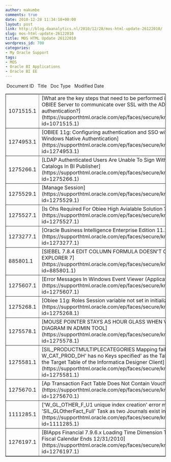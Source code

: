 ```yaml
---
author: makumbe
comments: true
date: 2010-12-28 11:34:18+00:00
layout: post
link: http://blog.daanalytics.nl/2010/12/28/mos-html-update-26122010/
slug: mos-html-update-26122010
title: MOS HTML Update 26122010
wordpress_id: 700
categories:
- My Oracle Support
tags:
- MOS
- Oracle BI Applications
- Oracle BI EE
---
```


<table cellpadding="2" cellspacing="3" align="center" border="1" width="100%" >
<tbody >
<tr >
 Document ID 
 Title 
 Doc Type 
 Modified Date 
</tr>
<tr >

<td >1071515.1
</td>

<td >[What are the key steps that need to be performed in order to enable the OBIEE Server to communicate over SSL with the ADSI Server for authentication?](https://supporthtml.oracle.com/ep/faces/secure/km/DocumentDisplay.jspx?id=1071515.1)
</td>

<td >HOWTO
</td>

<td >20-DEC-10
</td>
</tr>
<tr >

<td >1274953.1
</td>

<td >[OBIEE 11g: Configuring authentication and SSO with Active Directory and Windows Native Authentication](https://supporthtml.oracle.com/ep/faces/secure/km/DocumentDisplay.jspx?id=1274953.1)
</td>

<td >BULLETIN
</td>

<td >20-DEC-10
</td>
</tr>
<tr >

<td >1275266.1
</td>

<td >[LDAP Authenticated Users Are Unable To Sign With OBIEE 11g Or View Catalogs In BI Publisher](https://supporthtml.oracle.com/ep/faces/secure/km/DocumentDisplay.jspx?id=1275266.1)
</td>

<td >PROBLEM
</td>

<td >20-DEC-10
</td>
</tr>
<tr >

<td >1275529.1
</td>

<td >[Manage Session](https://supporthtml.oracle.com/ep/faces/secure/km/DocumentDisplay.jspx?id=1275529.1)
</td>

<td >HOWTO
</td>

<td >21-DEC-10
</td>
</tr>
<tr >

<td >1275527.1
</td>

<td >[Is Ohs Required For Obiee High Avialable Solution ?](https://supporthtml.oracle.com/ep/faces/secure/km/DocumentDisplay.jspx?id=1275527.1)
</td>

<td >HOWTO
</td>

<td >21-DEC-10
</td>
</tr>
<tr >

<td >1273277.1
</td>

<td >[Oracle Business Intelligence Enterprise Edition 11.1.1.3 (OBIEE) on AIX](https://supporthtml.oracle.com/ep/faces/secure/km/DocumentDisplay.jspx?id=1273277.1)
</td>

<td >BULLETIN
</td>

<td >22-DEC-10
</td>
</tr>
<tr >

<td >885801.1
</td>

<td >[SIEBEL 7.8.4 EDIT COLUMN FORMULA DOESN'T OPEN IN INTERNET EXPLORER 7](https://supporthtml.oracle.com/ep/faces/secure/km/DocumentDisplay.jspx?id=885801.1)
</td>

<td >HOWTO
</td>

<td >22-DEC-10
</td>
</tr>
<tr >

<td >1275607.1
</td>

<td >[Error Messages In Windows Event Viewer (Application Log): Event Id (21)](https://supporthtml.oracle.com/ep/faces/secure/km/DocumentDisplay.jspx?id=1275607.1)
</td>

<td >HOWTO
</td>

<td >21-DEC-10
</td>
</tr>
<tr >

<td >1275268.1
</td>

<td >[Obiee 11g: Roles Session variable not set in initialization block](https://supporthtml.oracle.com/ep/faces/secure/km/DocumentDisplay.jspx?id=1275268.1)
</td>

<td >HOWTO
</td>

<td >20-DEC-10
</td>
</tr>
<tr >

<td >1275578.1
</td>

<td >[MOUSE POINTER STAYS AS HOUR GLASS WHEN VIEWING PHYSICAL DIAGRAM IN ADMIN TOOL](https://supporthtml.oracle.com/ep/faces/secure/km/DocumentDisplay.jspx?id=1275578.1)
</td>

<td >PROBLEM
</td>

<td >21-DEC-10
</td>
</tr>
<tr >

<td >1275581.1
</td>

<td >[SIL_PRODUCTMULTIPLECATEGORIES Mapping fails With 'Target Table W_CAT_PROD_DH' has no Keys specified' as the Table has no Primary Key in the Target Table of the Informatica Designer Client](https://supporthtml.oracle.com/ep/faces/secure/km/DocumentDisplay.jspx?id=1275581.1)
</td>

<td >PROBLEM
</td>

<td >21-DEC-10
</td>
</tr>
<tr >

<td >1275670.1
</td>

<td >[Ap Transaction Fact Table Does Not Contain Voucher Document Type](https://supporthtml.oracle.com/ep/faces/secure/km/DocumentDisplay.jspx?id=1275670.1)
</td>

<td >PROBLEM
</td>

<td >22-DEC-10
</td>
</tr>
<tr >

<td >1111285.1
</td>

<td >['W_GL_OTHER_F_U1 unique index creation' error message received in 'SIL_GLOtherFact_Full' Task as two Journals exist in the EBS Source Data](https://supporthtml.oracle.com/ep/faces/secure/km/DocumentDisplay.jspx?id=1111285.1)
</td>

<td >PROBLEM
</td>

<td >24-DEC-10
</td>
</tr>
<tr >

<td >1276197.1
</td>

<td >[BIApps Financial 7.9.6.x Loading Time Dimension Tables, OOB Shipped Fiscal Calendar Ends 12/31/2010](https://supporthtml.oracle.com/ep/faces/secure/km/DocumentDisplay.jspx?id=1276197.1)
</td>

<td >ALERT
</td>

<td >23-DEC-10
</td>
</tr>
</tbody>
</table>
